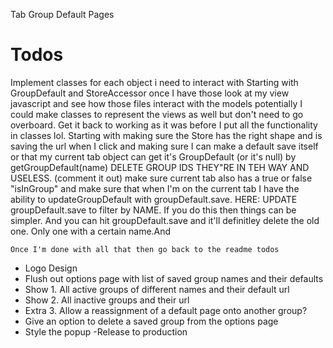 Tab Group Default Pages

# Todos


Implement classes for each object i need to interact with 
    Starting with GroupDefault and StoreAccessor 
    once I have those look at my view javascript and see how those files interact with the models 
    potentially I could make classes to represent the views as well but don't need to go overboard. 
    Get it back to working as it was before I put all the functionality in classes lol. 
    Starting with making sure the Store has the right shape and is saving the url when I click 
    and making sure I can make a default save itself 
    or that my current tab object can get it's GroupDefault (or it's null) by getGroupDefault(name)
    DELETE GROUP IDS THEY"RE IN TEH WAY AND USELESS. (comment it out)
    make sure current tab also has a true or false "isInGroup"
    and make sure that when I'm on the current tab I have the ability to updateGroupDefault with groupDefault.save. 
    HERE: UPDATE groupDefault.save to filter by NAME. 
    If you do this then things can be simpler. 
    And you can hit groupDefault.save and it'll definitley delete the old one. 
    Only one with a certain name.And

    Once I'm done with all that then go back to the readme todos

- Logo Design
- Flush out options page with list of saved group names and their defaults
- Show 1. All active groups of different names and their default url
- Show 2. All inactive groups and their url
- Extra 3. Allow a reassignment of a default page onto another group?
- Give an option to delete a saved group from the options page
- Style the popup
-Release to production